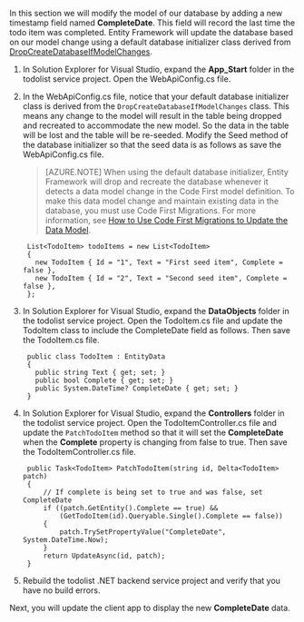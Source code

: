 In this section we will modify the model of our database by adding a new timestamp field named **CompleteDate**. This field will record the last time the todo item was completed. Entity Framework will update the database based on our model change using a default database initializer class derived from [DropCreateDatabaseIfModelChanges](http://go.microsoft.com/fwlink/?LinkId=394621). 

1. In Solution Explorer for Visual Studio, expand the **App_Start** folder in the todolist service project. Open the WebApiConfig.cs file.

2. In the WebApiConfig.cs file, notice that your default database initializer class is derived from the `DropCreateDatabaseIfModelChanges` class. This means any change to the model will result in the table being dropped and recreated to accommodate the new model. So the data in the table will be lost and the table will be re-seeded. Modify the Seed method of the database initializer so that the seed data is as follows as save the WebApiConfig.cs file.

    >[AZURE.NOTE] When using the default database initializer, Entity Framework will drop and recreate the database whenever it detects a data model change in the Code First model definition. To make this data model change and maintain existing data in the database, you must use Code First Migrations. For more information, see [How to Use Code First Migrations to Update the Data Model](../articles/mobile-services-dotnet-backend-how-to-use-code-first-migrations.md).

        List<TodoItem> todoItems = new List<TodoItem>
        {
          new TodoItem { Id = "1", Text = "First seed item", Complete = false },
          new TodoItem { Id = "2", Text = "Second seed item", Complete = false },
        };
     

3. In Solution Explorer for Visual Studio, expand the **DataObjects** folder in the todolist service project. Open the TodoItem.cs file and update the TodoItem class to include the CompleteDate field as follows. Then save the TodoItem.cs file.

        public class TodoItem : EntityData
        {
          public string Text { get; set; }
          public bool Complete { get; set; }
          public System.DateTime? CompleteDate { get; set; }
        }

4. In Solution Explorer for Visual Studio, expand the **Controllers** folder in the todolist service project. Open the TodoItemController.cs file and update the `PatchTodoItem` method so that it will set the **CompleteDate** when the **Complete** property is changing from false to true. Then save the TodoItemController.cs file.

        public Task<TodoItem> PatchTodoItem(string id, Delta<TodoItem> patch)
        {
            // If complete is being set to true and was false, set CompleteDate
            if ((patch.GetEntity().Complete == true) &&
                (GetTodoItem(id).Queryable.Single().Complete == false))
            {
                patch.TrySetPropertyValue("CompleteDate", System.DateTime.Now);
            }
            return UpdateAsync(id, patch);
        }


5. Rebuild the todolist .NET backend service project and verify that you have no build errors. 

Next, you will update the client app to display the new **CompleteDate** data.

